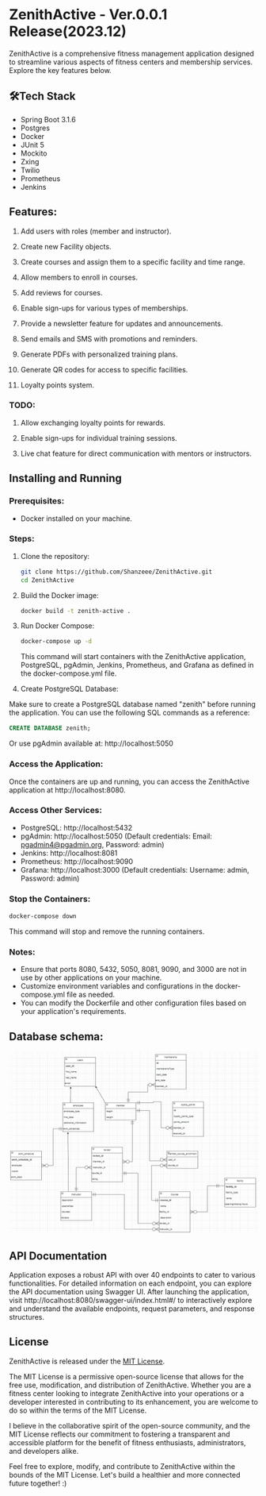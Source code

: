 
# ZenithActive - Ver.0.0.1 Release(2023.12)

ZenithActive is a comprehensive fitness management application designed to streamline various aspects of fitness centers and membership services. Explore the key features below.







## 🛠Tech Stack

- Spring Boot 3.1.6
- Postgres
- Docker
- JUnit 5
- Mockito
- Zxing
- Twilio
- Prometheus
- Jenkins


## Features:

1. Add users with roles (member and instructor).

2. Create new Facility objects.

3. Create courses and assign them to a specific facility and time range.

4. Allow members to enroll in courses.

5. Add reviews for courses.

6. Enable sign-ups for various types of memberships.

7. Provide a newsletter feature for updates and announcements.

8. Send emails and SMS with promotions and reminders.

9. Generate PDFs with personalized training plans.

10. Generate QR codes for access to specific facilities.

11. Loyalty points system.

### TODO:

1. Allow exchanging loyalty points for rewards.

2. Enable sign-ups for individual training sessions.

3.  Live chat feature for direct communication with mentors or instructors.
## Installing and Running

### Prerequisites:
- Docker installed on your machine.

### Steps:
1. Clone the repository:

    ```bash
    git clone https://github.com/Shanzeee/ZenithActive.git
    cd ZenithActive
    ```

2. Build the Docker image:

    ```bash
    docker build -t zenith-active .
    ```

3. Run Docker Compose:

    ```bash
    docker-compose up -d
    ```

   This command will start containers with the ZenithActive application, PostgreSQL, pgAdmin, Jenkins, Prometheus, and Grafana as defined in the docker-compose.yml file.

4. Create PostgreSQL Database:

Make sure to create a PostgreSQL database named "zenith" before running the application. You can use the following SQL commands as a reference:

   ```sql
   CREATE DATABASE zenith;
   ```

Or use pgAdmin available at: http://localhost:5050

### Access the Application:
Once the containers are up and running, you can access the ZenithActive application at http://localhost:8080.

### Access Other Services:

- PostgreSQL: http://localhost:5432
- pgAdmin: http://localhost:5050 (Default credentials: Email: pgadmin4@pgadmin.org, Password: admin)
- Jenkins: http://localhost:8081
- Prometheus: http://localhost:9090
- Grafana: http://localhost:3000 (Default credentials: Username: admin, Password: admin)

### Stop the Containers:
```bash
docker-compose down
```

This command will stop and remove the running containers.

### Notes:
- Ensure that ports 8080, 5432, 5050, 8081, 9090, and 3000 are not in use by other applications on your machine.
- Customize environment variables and configurations in the docker-compose.yml file as needed.
- You can modify the Dockerfile and other configuration files based on your application's requirements.

## Database schema:
![Database schema](data/assets/database_schema.png)
## API Documentation

Application exposes a robust API with over 40 endpoints to cater to various functionalities. For detailed information on each endpoint, you can explore the API documentation using Swagger UI. After launching the application, visit http://localhost:8080/swagger-ui/index.html#/ to interactively explore and understand the available endpoints, request parameters, and response structures.



## License

ZenithActive is released under the [MIT License](https://choosealicense.com/licenses/mit/).

The MIT License is a permissive open-source license that allows for the free use, modification, and distribution of ZenithActive. Whether you are a fitness center looking to integrate ZenithActive into your operations or a developer interested in contributing to its enhancement, you are welcome to do so within the terms of the MIT License.

I believe in the collaborative spirit of the open-source community, and the MIT License reflects our commitment to fostering a transparent and accessible platform for the benefit of fitness enthusiasts, administrators, and developers alike.

Feel free to explore, modify, and contribute to ZenithActive within the bounds of the MIT License. Let's build a healthier and more connected future together! :)
